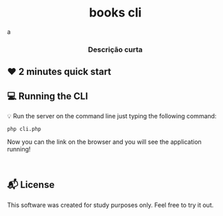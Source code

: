 

<h1 align="center">
  books cli 
</h1>
a
<h3 align="center">
    Descrição curta
</h3> 

## :heart: 2 minutes quick start

## :computer: Running the CLI

:bulb: Run the server on the command line just typing the following command:
```
php cli.php
```


Now you can the link on the browser and you will see the application running!


<br>

<!-- ## :v: Greetz

```

``` -->

## :mailbox_with_mail: License

This software was created for study purposes only. Feel free to try it out.

